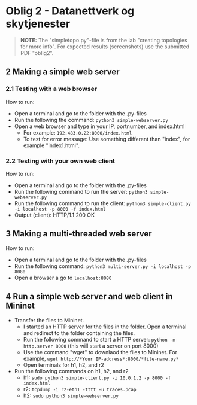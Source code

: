 # Oblig 2 - Datanettverk og skytjenester

> **NOTE:** The "simpletopo.py"-file is from the lab "creating topologies for more info". For expected results (screenshots) use the submitted PDF "oblig2". 

## 2 Making a simple web server

### 2.1 Testing with a web browser
How to run:
- Open a terminal and go to the folder with the .py-files
- Run the following the command: `python3 simple-webserver.py`
- Open a web browser and type in your IP, portnumber, and index.html
    - For example: `192.483.0.22:8000/index.html`
    - To test for error message: Use something different than "index", for example "index1.html". 
  
### 2.2 Testing with your own web client
How to run:
- Open a terminal and go to the folder with the .py-files
- Run the following command to run the server: `python3 simple-webserver.py`
- Run the following command to run the client: `python3 simple-client.py -i localhost -p 8000 -f index.html`
- Output (client): HTTP/1.1 200 OK

## 3 Making a multi-threaded web server
How to run:
- Open a terminal and go to the folder with the .py-files
- Run the following command: `python3 multi-server.py -i localhost -p 8080`
- Open a browser a go to `localhost:8080`

## 4 Run a simple web server and web client in Mininet
- Transfer the files to Mininet.
    - I started an HTTP server for the files in the folder. Open a terminal and redirect to the folder containing the files.
    - Run the following command to start a HTTP server: `python -m http.server 8000` (this will start a server on port 8000)
    - Use the command "wget" to downlaod the files to Mininet. For example, `wget http://*Your IP-address*:8000/*file-name.py*`
    - Open terminals for h1, h2, and r2
- Run the following commands on h1, h2, and r2
    - h1: `sudo python3 simple-client.py -i 10.0.1.2 -p 8000 -f index.html`
    - r2: `tcpdump -i r2-eth1 -tttt -u traces.pcap`
    - h2: `sudo python3 simple-webserver.py`
